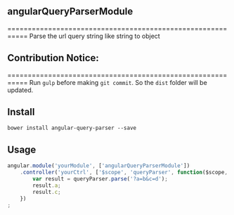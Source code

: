 ## angularQueryParserModule
===========================================================
Parse the url query string like string to object

## Contribution Notice:
===========================================================
Run `gulp` before making `git commit`. So the `dist` folder will be updated.

## Install
```
bower install angular-query-parser --save
```

## Usage
```javascript
angular.module('yourModule', ['angularQueryParserModule'])
    .controller('yourCtrl', ['$scope', 'queryParser', function($scope, queryParser) {
        var result = queryParser.parse('?a=b&c=d');
        result.a;
        result.c;
    })
;
```